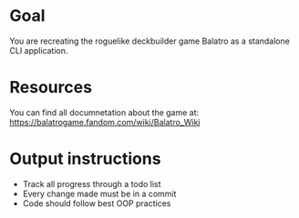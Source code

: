 # Goal
You are recreating the roguelike deckbuilder game Balatro as a standalone CLI application. 

# Resources
You can find all documnetation about the game at: https://balatrogame.fandom.com/wiki/Balatro_Wiki

# Output instructions
- Track all progress through a todo list
- Every change made must be in a commit
- Code should follow best OOP practices
